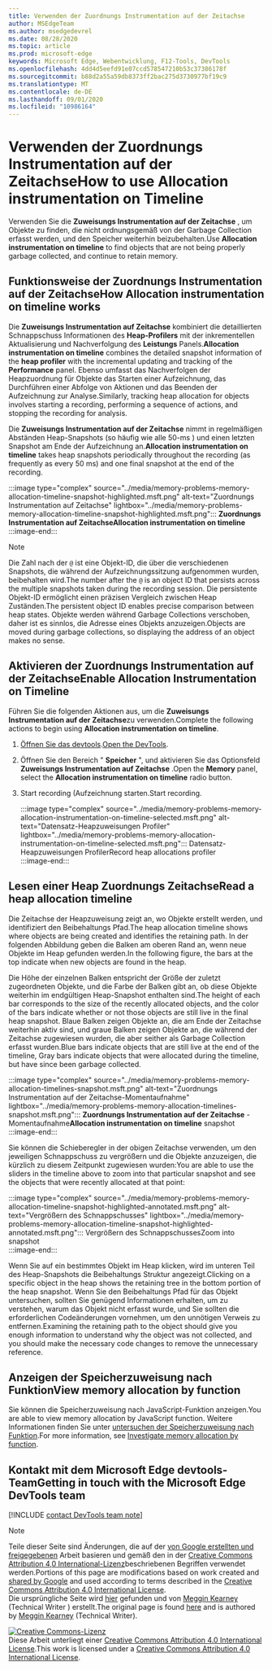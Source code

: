 ```yaml
---
title: Verwenden der Zuordnungs Instrumentation auf der Zeitachse
author: MSEdgeTeam
ms.author: msedgedevrel
ms.date: 08/28/2020
ms.topic: article
ms.prod: microsoft-edge
keywords: Microsoft Edge, Webentwicklung, F12-Tools, DevTools
ms.openlocfilehash: 4dd4d5eefd91e07ccd578547210b53c37386178f
ms.sourcegitcommit: b88d2a55a59db8373ff2bac275d3730977bf19c9
ms.translationtype: MT
ms.contentlocale: de-DE
ms.lasthandoff: 09/01/2020
ms.locfileid: "10986164"
---
```

<!-- Copyright Meggin Kearney 

   Licensed under the Apache License, Version 2.0 (the "License");
   you may not use this file except in compliance with the License.
   You may obtain a copy of the License at

       https://www.apache.org/licenses/LICENSE-2.0

   Unless required by applicable law or agreed to in writing, software
   distributed under the License is distributed on an "AS IS" BASIS,
   WITHOUT WARRANTIES OR CONDITIONS OF ANY KIND, either express or implied.
   See the License for the specific language governing permissions and
   limitations under the License. -->

# <span data-ttu-id="96be1-103">Verwenden der Zuordnungs Instrumentation auf der Zeitachse</span><span class="sxs-lookup"><span data-stu-id="96be1-103">How to use Allocation instrumentation on Timeline</span></span>  

<span data-ttu-id="96be1-104">Verwenden Sie die **Zuweisungs Instrumentation auf der Zeitachse** , um Objekte zu finden, die nicht ordnungsgemäß von der Garbage Collection erfasst werden, und den Speicher weiterhin beizubehalten.</span><span class="sxs-lookup"><span data-stu-id="96be1-104">Use **Allocation instrumentation on timeline** to find objects that are not being properly garbage collected, and continue to retain memory.</span></span>  

## <span data-ttu-id="96be1-105">Funktionsweise der Zuordnungs Instrumentation auf der Zeitachse</span><span class="sxs-lookup"><span data-stu-id="96be1-105">How Allocation instrumentation on timeline works</span></span>  

<span data-ttu-id="96be1-106">Die **Zuweisungs Instrumentation auf Zeitachse** kombiniert die detaillierten Schnappschuss Informationen des **Heap-Profilers** mit der inkrementellen Aktualisierung und Nachverfolgung des **Leistungs** Panels.</span><span class="sxs-lookup"><span data-stu-id="96be1-106">**Allocation instrumentation on timeline** combines the detailed snapshot information of the **heap profiler** with the incremental updating and tracking of the **Performance** panel.</span></span>  <span data-ttu-id="96be1-107">Ebenso umfasst das Nachverfolgen der Heapzuordnung für Objekte das Starten einer Aufzeichnung, das Durchführen einer Abfolge von Aktionen und das Beenden der Aufzeichnung zur Analyse.</span><span class="sxs-lookup"><span data-stu-id="96be1-107">Similarly, tracking heap allocation for objects involves starting a recording, performing a sequence of actions, and stopping the recording for analysis.</span></span>  

<!--todo: add profile memory problems (heap profiler) section when available  -->  
<!--todo: add profile evaluate performance (Performance panel) section when available  -->  

<span data-ttu-id="96be1-108">Die **Zuweisungs Instrumentation auf der Zeitachse** nimmt in regelmäßigen Abständen Heap-Snapshots (so häufig wie alle 50-ms \) und einen letzten Snapshot am Ende der Aufzeichnung an.</span><span class="sxs-lookup"><span data-stu-id="96be1-108">**Allocation instrumentation on timeline** takes heap snapshots periodically throughout the recording \(as frequently as every 50 ms\) and one final snapshot at the end of the recording.</span></span>  

:::image type="complex" source="../media/memory-problems-memory-allocation-timeline-snapshot-highlighted.msft.png" alt-text="Zuordnungs Instrumentation auf Zeitachse" lightbox="../media/memory-problems-memory-allocation-timeline-snapshot-highlighted.msft.png":::
   **<span data-ttu-id="96be1-110">Zuordnungs Instrumentation auf Zeitachse</span><span class="sxs-lookup"><span data-stu-id="96be1-110">Allocation instrumentation on timeline</span></span>**  
:::image-end:::  

> [!NOTE]
> <span data-ttu-id="96be1-111">Die Zahl nach der `@` ist eine Objekt-ID, die über die verschiedenen Snapshots, die während der Aufzeichnungssitzung aufgenommen wurden, beibehalten wird.</span><span class="sxs-lookup"><span data-stu-id="96be1-111">The number after the `@` is an object ID that persists across the multiple snapshots taken during the recording session.</span></span>  <span data-ttu-id="96be1-112">Die persistente Objekt-ID ermöglicht einen präzisen Vergleich zwischen Heap Zuständen.</span><span class="sxs-lookup"><span data-stu-id="96be1-112">The persistent object ID enables precise comparison between heap states.</span></span>  <span data-ttu-id="96be1-113">Objekte werden während Garbage Collections verschoben, daher ist es sinnlos, die Adresse eines Objekts anzuzeigen.</span><span class="sxs-lookup"><span data-stu-id="96be1-113">Objects are moved during garbage collections, so displaying the address of an object makes no sense.</span></span>  

## <span data-ttu-id="96be1-114">Aktivieren der Zuordnungs Instrumentation auf der Zeitachse</span><span class="sxs-lookup"><span data-stu-id="96be1-114">Enable Allocation Instrumentation on Timeline</span></span>  

<span data-ttu-id="96be1-115">Führen Sie die folgenden Aktionen aus, um die **Zuweisungs Instrumentation auf der Zeitachse**zu verwenden.</span><span class="sxs-lookup"><span data-stu-id="96be1-115">Complete the following actions to begin using **Allocation instrumentation on timeline**.</span></span>  

1.  <span data-ttu-id="96be1-116">[Öffnen Sie das devtools][DevtoolsOpenIndex].</span><span class="sxs-lookup"><span data-stu-id="96be1-116">[Open the DevTools][DevtoolsOpenIndex].</span></span>  
1.  <span data-ttu-id="96be1-117">Öffnen Sie den Bereich " **Speicher** ", und aktivieren Sie das Optionsfeld **Zuweisungs Instrumentation auf Zeitachse** .</span><span class="sxs-lookup"><span data-stu-id="96be1-117">Open the **Memory** panel, select the **Allocation instrumentation on timeline** radio button.</span></span>  
1.  <span data-ttu-id="96be1-118">Start recording (Aufzeichnung starten.</span><span class="sxs-lookup"><span data-stu-id="96be1-118">Start recording.</span></span>  
    
    :::image type="complex" source="../media/memory-problems-memory-allocation-instrumentation-on-timeline-selected.msft.png" alt-text="Datensatz-Heapzuweisungen Profiler" lightbox="../media/memory-problems-memory-allocation-instrumentation-on-timeline-selected.msft.png":::
       <span data-ttu-id="96be1-120">Datensatz-Heapzuweisungen Profiler</span><span class="sxs-lookup"><span data-stu-id="96be1-120">Record heap allocations profiler</span></span>  
    :::image-end:::  
    
## <span data-ttu-id="96be1-121">Lesen einer Heap Zuordnungs Zeitachse</span><span class="sxs-lookup"><span data-stu-id="96be1-121">Read a heap allocation timeline</span></span>  

<span data-ttu-id="96be1-122">Die Zeitachse der Heapzuweisung zeigt an, wo Objekte erstellt werden, und identifiziert den Beibehaltungs Pfad.</span><span class="sxs-lookup"><span data-stu-id="96be1-122">The heap allocation timeline shows where objects are being created and identifies the retaining path.</span></span>  <span data-ttu-id="96be1-123">In der folgenden Abbildung geben die Balken am oberen Rand an, wenn neue Objekte im Heap gefunden werden.</span><span class="sxs-lookup"><span data-stu-id="96be1-123">In the following figure, the bars at the top indicate when new objects are found in the heap.</span></span>  

<span data-ttu-id="96be1-124">Die Höhe der einzelnen Balken entspricht der Größe der zuletzt zugeordneten Objekte, und die Farbe der Balken gibt an, ob diese Objekte weiterhin im endgültigen Heap-Snapshot enthalten sind.</span><span class="sxs-lookup"><span data-stu-id="96be1-124">The height of each bar corresponds to the size of the recently allocated objects, and the color of the bars indicate whether or not those objects are still live in the final heap snapshot.</span></span>  <span data-ttu-id="96be1-125">Blaue Balken zeigen Objekte an, die am Ende der Zeitachse weiterhin aktiv sind, und graue Balken zeigen Objekte an, die während der Zeitachse zugewiesen wurden, die aber seither als Garbage Collection erfasst wurden.</span><span class="sxs-lookup"><span data-stu-id="96be1-125">Blue bars indicate objects that are still live at the end of the timeline, Gray bars indicate objects that were allocated during the timeline, but have since been garbage collected.</span></span>  

:::image type="complex" source="../media/memory-problems-memory-allocation-timelines-snapshot.msft.png" alt-text="Zuordnungs Instrumentation auf der Zeitachse-Momentaufnahme" lightbox="../media/memory-problems-memory-allocation-timelines-snapshot.msft.png":::
   <span data-ttu-id="96be1-127">**Zuordnungs Instrumentation auf der Zeitachse** -Momentaufnahme</span><span class="sxs-lookup"><span data-stu-id="96be1-127">**Allocation instrumentation on timeline** snapshot</span></span>  
:::image-end:::  

<!--In the following figure, an action was performed 3 times.  The sample program caches five objects, so the last five blue bars are expected.  But the left-most blue bar indicates a potential problem.  -->  
<!--todo: redo figure 4 with multiple click actions  -->  

<span data-ttu-id="96be1-128">Sie können die Schieberegler in der obigen Zeitachse verwenden, um den jeweiligen Schnappschuss zu vergrößern und die Objekte anzuzeigen, die kürzlich zu diesem Zeitpunkt zugewiesen wurden:</span><span class="sxs-lookup"><span data-stu-id="96be1-128">You are able to use the sliders in the timeline above to zoom into that particular snapshot and see the objects that were recently allocated at that point:</span></span>  

:::image type="complex" source="../media/memory-problems-memory-allocation-timeline-snapshot-highlighted-annotated.msft.png" alt-text="Vergrößern des Schnappschusses" lightbox="../media/memory-problems-memory-allocation-timeline-snapshot-highlighted-annotated.msft.png":::
   <span data-ttu-id="96be1-130">Vergrößern des Schnappschusses</span><span class="sxs-lookup"><span data-stu-id="96be1-130">Zoom into snapshot</span></span>  
:::image-end:::  

<span data-ttu-id="96be1-131">Wenn Sie auf ein bestimmtes Objekt im Heap klicken, wird im unteren Teil des Heap-Snapshots die Beibehaltungs Struktur angezeigt.</span><span class="sxs-lookup"><span data-stu-id="96be1-131">Clicking on a specific object in the heap shows the retaining tree in the bottom portion of the heap snapshot.</span></span>  <span data-ttu-id="96be1-132">Wenn Sie den Beibehaltungs Pfad für das Objekt untersuchen, sollten Sie genügend Informationen erhalten, um zu verstehen, warum das Objekt nicht erfasst wurde, und Sie sollten die erforderlichen Codeänderungen vornehmen, um den unnötigen Verweis zu entfernen.</span><span class="sxs-lookup"><span data-stu-id="96be1-132">Examining the retaining path to the object should give you enough information to understand why the object was not collected, and you should make the necessary code changes to remove the unnecessary reference.</span></span>  

## <span data-ttu-id="96be1-133">Anzeigen der Speicherzuweisung nach Funktion</span><span class="sxs-lookup"><span data-stu-id="96be1-133">View memory allocation by function</span></span>  

<span data-ttu-id="96be1-134">Sie können die Speicherzuweisung nach JavaScript-Funktion anzeigen.</span><span class="sxs-lookup"><span data-stu-id="96be1-134">You are able to view memory allocation by JavaScript function.</span></span>  <span data-ttu-id="96be1-135">Weitere Informationen finden Sie unter [untersuchen der Speicherzuweisung nach Funktion][DevtoolsMemoryProblemsIndexInvestigateMemoryAllocationFunction].</span><span class="sxs-lookup"><span data-stu-id="96be1-135">For more information, see [Investigate memory allocation by function][DevtoolsMemoryProblemsIndexInvestigateMemoryAllocationFunction].</span></span>  

## <span data-ttu-id="96be1-136">Kontakt mit dem Microsoft Edge devtools-Team</span><span class="sxs-lookup"><span data-stu-id="96be1-136">Getting in touch with the Microsoft Edge DevTools team</span></span>  

[!INCLUDE [contact DevTools team note](../includes/contact-devtools-team-note.md)]  

<!-- links -->  

[DevToolsOpenIndex]: ../open.md "Öffnen Sie Microsoft Edge (Chrom) devtools | Microsoft docs"
[DevtoolsMemoryProblemsIndexInvestigateMemoryAllocationFunction]: ./index.md#investigate-memory-allocation-by-function "Untersuchen der Speicherzuweisung nach Funktion – beheben von Speicherproblemen | Microsoft docs"  

<!--[HeapProfiler]: ./heap-snapshots.md "How to Record Heap Snapshots"  -->  
<!--[PerformancePanel]: ../profile/evaluate-performance/timeline-tool ""  -->  

[MicrosoftEdgeChannel]: https://www.microsoftedgeinsider.com/download "Herunterladen eines Microsoft Edge-Kanals"  

> [!NOTE]
> <span data-ttu-id="96be1-140">Teile dieser Seite sind Änderungen, die auf der [von Google erstellten und freigegebenen][GoogleSitePolicies] Arbeit basieren und gemäß den in der [Creative Commons Attribution 4,0 International-Lizenz][CCA4IL]beschriebenen Begriffen verwendet werden.</span><span class="sxs-lookup"><span data-stu-id="96be1-140">Portions of this page are modifications based on work created and [shared by Google][GoogleSitePolicies] and used according to terms described in the [Creative Commons Attribution 4.0 International License][CCA4IL].</span></span>  
> <span data-ttu-id="96be1-141">Die ursprüngliche Seite wird [hier](https://developers.google.com/web/tools/chrome-devtools/memory-problems/allocation-profiler) gefunden und von [Meggin Kearney][MegginKearney] (Technical Writer \) erstellt.</span><span class="sxs-lookup"><span data-stu-id="96be1-141">The original page is found [here](https://developers.google.com/web/tools/chrome-devtools/memory-problems/allocation-profiler) and is authored by [Meggin Kearney][MegginKearney] \(Technical Writer\).</span></span>  

[![Creative Commons-Lizenz][CCby4Image]][CCA4IL]  
<span data-ttu-id="96be1-143">Diese Arbeit unterliegt einer [Creative Commons Attribution 4.0 International License][CCA4IL].</span><span class="sxs-lookup"><span data-stu-id="96be1-143">This work is licensed under a [Creative Commons Attribution 4.0 International License][CCA4IL].</span></span>  

[CCA4IL]: https://creativecommons.org/licenses/by/4.0  
[CCby4Image]: https://i.creativecommons.org/l/by/4.0/88x31.png  
[GoogleSitePolicies]: https://developers.google.com/terms/site-policies  
[KayceBasques]: https://developers.google.com/web/resources/contributors/kaycebasques  
[MegginKearney]: https://developers.google.com/web/resources/contributors/megginkearney  
